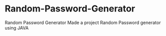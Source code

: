 # Random-Password-Generator
Random Password Generator
Made a project Random Password generator using JAVA
